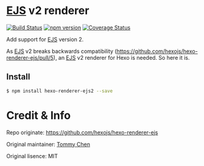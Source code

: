 # [EJS] v2 renderer

[![Build Status](https://travis-ci.org/NoahDragon/hexo-renderer-ejs2.svg?branch=master)](https://travis-ci.org/NoahDragon/hexo-renderer-ejs2)
[![npm version](https://badge.fury.io/js/hexo-renderer-ejs2.svg)](https://badge.fury.io/js/hexo-renderer-ejs2)
[![Coverage Status](https://coveralls.io/repos/github/NoahDragon/hexo-renderer-ejs2/badge.svg?branch=master)](https://coveralls.io/github/NoahDragon/hexo-renderer-ejs2?branch=master)


Add support for [EJS] version 2.

As [EJS] v2 breaks backwards compatibility (https://github.com/hexojs/hexo-renderer-ejs/pull/5), an [EJS] v2 renderer for Hexo is needed. So here it is.   

## Install

``` bash
$ npm install hexo-renderer-ejs2 --save
```

# Credit & Info

Repo originate: https://github.com/hexojs/hexo-renderer-ejs

Original maintainer: [Tommy Chen](http://zespia.tw)

Original lisence: MIT

[EJS]: https://github.com/visionmedia/ejs
